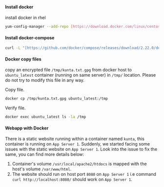 #### Install docker
install docker in rhel
```sh
yum-config-manager --add-repo [https://download.docker.com/linux/centos/docker-ce.repo](https://download.docker.com/linux/centos/docker-ce.repo)
```


#### Install docker-compose
```sh
curl -L "[https://github.com/docker/compose/releases/download/2.22.0/docker-compose-$(uname-s)-$(uname-m](https://github.com/docker/compose/releases/download/2.22.0/docker-compose-$(uname-s)-$(uname-m))" -o /usr/local/bin/docker-compose
```



#### Docker copy files
copy an encrypted file `/tmp/kunta.txt.gpg` from docker host to `ubuntu_latest` container (running on same server) in `/tmp/` location. Please do not try to modify this file in any way.

Copy file.
```sh
docker cp /tmp/kunta.txt.gpg ubuntu_latest:/tmp
```

Verify file.
```sh
docker exec ubuntu_latest ls -la /tmp
```


#### Webapp with Docker
There is a static website running within a container named `kunta`, this container is running on `App Server 1`. Suddenly, we started facing some issues with the static website on `App Server 1`. Look into the issue to fix the same, you can find more details below:  
1. Container's volume `/usr/local/apache2/htdocs` is mapped with the host's volume `/var/www/html`.  
2. The website should run on host port `8080` on `App Server 1` i.e command `curl http://localhost:8080/` should work on `App Server 1`.